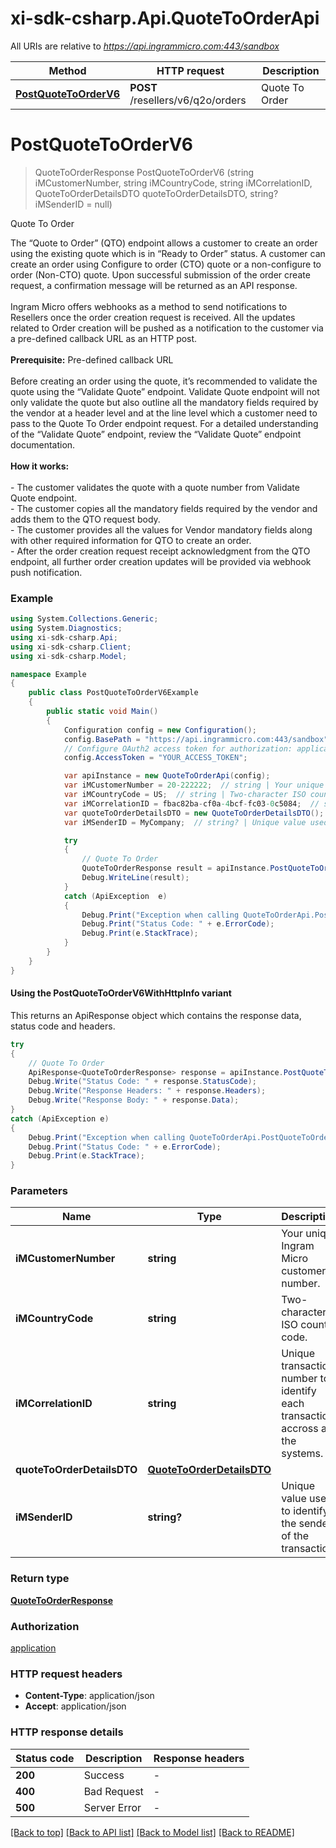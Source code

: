 # xi-sdk-csharp.Api.QuoteToOrderApi

All URIs are relative to *https://api.ingrammicro.com:443/sandbox*

| Method | HTTP request | Description |
|--------|--------------|-------------|
| [**PostQuoteToOrderV6**](QuoteToOrderApi.md#postquotetoorderv6) | **POST** /resellers/v6/q2o/orders | Quote To Order |

<a id="postquotetoorderv6"></a>
# **PostQuoteToOrderV6**
> QuoteToOrderResponse PostQuoteToOrderV6 (string iMCustomerNumber, string iMCountryCode, string iMCorrelationID, QuoteToOrderDetailsDTO quoteToOrderDetailsDTO, string? iMSenderID = null)

Quote To Order

The “Quote to Order” (QTO) endpoint allows a customer to create an order using the existing quote which is in “Ready to Order” status. A customer can create an order using Configure to order (CTO) quote or a non-configure to order (Non-CTO) quote. Upon successful submission of the order create request, a confirmation message will be returned as an API response. <br > <br >Ingram Micro offers webhooks as a method to send notifications to Resellers once the order creation request is received. All the updates related to Order creation will be pushed as a notification to the customer via a pre-defined callback URL as an HTTP post. <br > <br > **Prerequisite:** Pre-defined callback URL <br > <br > Before creating an order using the quote, it’s recommended to validate the quote using the “Validate Quote” endpoint. Validate Quote endpoint will not only validate the quote but also outline all the mandatory fields required by the vendor at a header level and at the line level which a customer need to pass to the Quote To Order endpoint request.  For a detailed understanding of the “Validate Quote” endpoint, review the “Validate Quote” endpoint documentation. <br ><br > **How it works:** <br ><br > - The customer validates the quote with a quote number from Validate Quote endpoint. <br > - The customer copies all the mandatory fields required by the vendor and adds them to the QTO request body. <br > - The customer provides all the values for Vendor mandatory fields along with other required information for QTO to create an order. <br > - After the order creation request receipt acknowledgment from the QTO endpoint, all further order creation updates will be provided via webhook push notification.

### Example
```csharp
using System.Collections.Generic;
using System.Diagnostics;
using xi-sdk-csharp.Api;
using xi-sdk-csharp.Client;
using xi-sdk-csharp.Model;

namespace Example
{
    public class PostQuoteToOrderV6Example
    {
        public static void Main()
        {
            Configuration config = new Configuration();
            config.BasePath = "https://api.ingrammicro.com:443/sandbox";
            // Configure OAuth2 access token for authorization: application
            config.AccessToken = "YOUR_ACCESS_TOKEN";

            var apiInstance = new QuoteToOrderApi(config);
            var iMCustomerNumber = 20-222222;  // string | Your unique Ingram Micro customer number.
            var iMCountryCode = US;  // string | Two-character ISO country code.
            var iMCorrelationID = fbac82ba-cf0a-4bcf-fc03-0c5084;  // string | Unique transaction number to identify each transaction accross all the systems.
            var quoteToOrderDetailsDTO = new QuoteToOrderDetailsDTO(); // QuoteToOrderDetailsDTO | 
            var iMSenderID = MyCompany;  // string? | Unique value used to identify the sender of the transaction. (optional) 

            try
            {
                // Quote To Order
                QuoteToOrderResponse result = apiInstance.PostQuoteToOrderV6(iMCustomerNumber, iMCountryCode, iMCorrelationID, quoteToOrderDetailsDTO, iMSenderID);
                Debug.WriteLine(result);
            }
            catch (ApiException  e)
            {
                Debug.Print("Exception when calling QuoteToOrderApi.PostQuoteToOrderV6: " + e.Message);
                Debug.Print("Status Code: " + e.ErrorCode);
                Debug.Print(e.StackTrace);
            }
        }
    }
}
```

#### Using the PostQuoteToOrderV6WithHttpInfo variant
This returns an ApiResponse object which contains the response data, status code and headers.

```csharp
try
{
    // Quote To Order
    ApiResponse<QuoteToOrderResponse> response = apiInstance.PostQuoteToOrderV6WithHttpInfo(iMCustomerNumber, iMCountryCode, iMCorrelationID, quoteToOrderDetailsDTO, iMSenderID);
    Debug.Write("Status Code: " + response.StatusCode);
    Debug.Write("Response Headers: " + response.Headers);
    Debug.Write("Response Body: " + response.Data);
}
catch (ApiException e)
{
    Debug.Print("Exception when calling QuoteToOrderApi.PostQuoteToOrderV6WithHttpInfo: " + e.Message);
    Debug.Print("Status Code: " + e.ErrorCode);
    Debug.Print(e.StackTrace);
}
```

### Parameters

| Name | Type | Description | Notes |
|------|------|-------------|-------|
| **iMCustomerNumber** | **string** | Your unique Ingram Micro customer number. |  |
| **iMCountryCode** | **string** | Two-character ISO country code. |  |
| **iMCorrelationID** | **string** | Unique transaction number to identify each transaction accross all the systems. |  |
| **quoteToOrderDetailsDTO** | [**QuoteToOrderDetailsDTO**](QuoteToOrderDetailsDTO.md) |  |  |
| **iMSenderID** | **string?** | Unique value used to identify the sender of the transaction. | [optional]  |

### Return type

[**QuoteToOrderResponse**](QuoteToOrderResponse.md)

### Authorization

[application](../README.md#application)

### HTTP request headers

 - **Content-Type**: application/json
 - **Accept**: application/json


### HTTP response details
| Status code | Description | Response headers |
|-------------|-------------|------------------|
| **200** | Success |  -  |
| **400** | Bad Request |  -  |
| **500** | Server Error |  -  |

[[Back to top]](#) [[Back to API list]](../README.md#documentation-for-api-endpoints) [[Back to Model list]](../README.md#documentation-for-models) [[Back to README]](../README.md)

